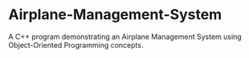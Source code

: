 # Airplane-Management-System
A C++ program demonstrating an Airplane Management System using Object-Oriented Programming concepts.
